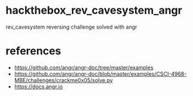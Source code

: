 # hackthebox_rev_cavesystem_angr
rev_cavesystem reversing challenge solved with angr





# references 
- https://github.com/angr/angr-doc/tree/master/examples
- https://github.com/angr/angr-doc/blob/master/examples/CSCI-4968-MBE/challenges/crackme0x05/solve.py
- https://docs.angr.io
